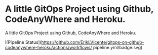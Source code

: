 # A little GitOps Project using Github, CodeAnyWhere and Heroku.
A little GitOps Project using Github, CodeAnyWhere and Heroku.

![Pipeline Status](https://github.com/ErikLVicente/gitops-on-github-codeanywhere-heroku/actions/workflows/
pipeline.yml/badge.svg)

